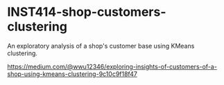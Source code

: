 # INST414-shop-customers-clustering

An exploratory analysis of a shop's customer base using KMeans clustering.

https://medium.com/@wwu12346/exploring-insights-of-customers-of-a-shop-using-kmeans-clustering-9c10c9f18f47 

